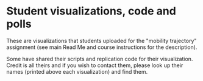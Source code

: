# Student visualizations, code and polls

These are visualizations that students uploaded for the "mobility trajectory" assignment (see main Read Me and course instructions for the description).

Some have shared their scripts and replication code for their visualization. Credit is all theirs and if you wish to contact them, please look up their names (printed above each visualization) and find them.
